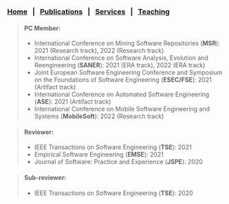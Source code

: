 
### [Home](index.md) &nbsp;&nbsp;|&nbsp;&nbsp; [Publications](publications.md) &nbsp;&nbsp;|&nbsp;&nbsp; [Services](services.md) &nbsp;&nbsp;|&nbsp;&nbsp; [Teaching](teaching.md)


> #### PC Member:
> - International Conference on Mining Software Repositories (<b>MSR</b>): 2021 (Research track), 2022 (Research track)
> - International Conference on Software Analysis, Evolution and Reengineering (<b>SANER</b>): 2021 (ERA track), 2022 (ERA track)
> - Joint European Software Engineering Conference and Symposium on the Foundations of Software Engineering (<b>ESEC/FSE</b>): 2021 (Artifact track)
> - International Conference on Automated Software Engineering (<b>ASE</b>): 2021 (Artifact track)
> - International Conference on Mobile Software Engineering and Systems (<b>MobileSoft</b>): 2022 (Research track) 


> #### Reviewer:
> - IEEE Transactions on Software Engineering (<b>TSE</b>): 2021
> - Empirical Software Engineering (<b>EMSE</b>): 2021
> - Journal of Software: Practice and Experience (<b>JSPE</b>): 2020


> #### Sub-reviewer:
> - IEEE Transactions on Software Engineering (<b>TSE</b>): 2020
